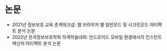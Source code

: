 # 논문

- 2021년 정보보호 교육 춘계워크샵: 웹 브라우저 별 일반모드 및 시크릿모드 아티팩트 분석 논문
- 2022년 한국정보보호학회 하계학술대회: 안드로이드 모바일 환경에서의 인스턴트 메신저 아티팩트 분석 논문
